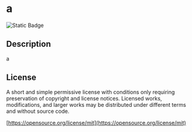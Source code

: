 # a
  ![Static Badge](https://img.shields.io/badge/License-MIT%20License-brightgreen)

  ## Description

  a

  ## License

  A short and simple permissive license with conditions only requiring preservation of copyright and license notices. Licensed works, modifications, and larger works may be distributed under different terms and without source code.

  [https://opensource.org/license/mit](https://opensource.org/license/mit)

